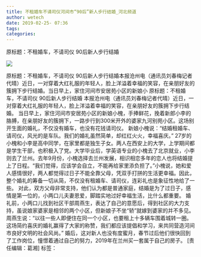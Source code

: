 ```yaml
---
title: 不租婚车不请司仪河间市“90后”新人步行结婚_河北频道
author: wetech
date: 2019-02-25- 07:36
tags: 
categories: 
---
```

原标题：不租婚车，不请司仪 90后新人步行结婚
<!-- more -->
                
<img align="center" border="0" src="http://p2.ifengimg.com/a/2016/0810/204c433878d5cf9size1_w16_h16.png" />
                
            
原标题：不租婚车，不请司仪 90后新人步行结婚本报沧州电（通讯员刘春梅记者代晴）近日，一对穿着大红礼服的年轻人，脸上洋溢着幸福的笑容，在亲朋好友的簇拥下步行结婚。当日早上，家住河间市安居苑小区的新娘小
原标题：不租婚车，不请司仪 90后新人步行结婚
本报沧州电（通讯员刘春梅记者代晴）近日，一对穿着大红礼服的年轻人，脸上洋溢着幸福的笑容，在亲朋好友的簇拥下步行结婚。
当日早上，家住河间市安居苑小区的新娘小槐，手捧鲜花，挽着新郎小李的胳膊，在亲朋好友的簇拥下，一路步行到300米开外的婆家九河别苑小区。这场别开生面的婚礼，不仅没有婚车，也没有花钱请司仪。
新娘小槐说：“结婚租婚车、请司仪，风光的是车队。我们的婚礼虽然简单，却红红火火，幸福喜庆。”
27岁的小槐和小李是高中同学，在家里都是独生子女。两人在西安上的大学，上学期间都是学生干部，也积极入了党。大学毕业后，学英语专业的小槐去了北京就业，小李则去了兰州。去年9月份，小槐选择去兰州发展，相识相恋多年的恋人也将结婚提上了日程。“我们觉得，应该学会自立，不能再给家里添负担了。”小槐说，她和爱人感情很好，两人都觉得过日子不能全靠父母，凭双手打拼的生活更幸福。因此，整个婚礼的筹备一切从简，不仅没有租婚车、请司仪，连彩礼也是象征性地给了一些。
对此，双方父母非常支持，他们认为都是普通家庭，结婚是为了过日子，感情是第一位的，小两口儿夫妻恩爱，脚踏实地过好幸福生活，比什么都重要。
婚礼前，小两口儿找到社区干部周燕生，表达了自己的意愿后，得到社区的大力支持，虽说娘家婆家是相邻的两个小区，但新娘子不坐“轿”就嫁到婆家的并不多见。
周燕生说：“以往一些人即便住在同一个小区，也要租上十多辆车围着城转一圈。这场简约喜庆的婚礼赢得了大家的称赞，我们都应该提倡和学习，来共同营造河间市良好文明的社会风尚。”
婚后，这对新人也没有度蜜月，春节过后他们很快回到了工作岗位，憧憬着通过自己的努力，2019年在兰州买一套属于自己的房子。
[责任编辑：葛湘]
标签：
 
 
 
             
